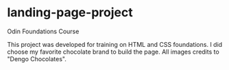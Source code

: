 # landing-page-project
Odin Foundations Course

This project was developed for training on HTML and CSS foundations.
I did choose my favorite chocolate brand to build the page.
All images credits to "Dengo Chocolates".
  
